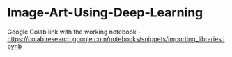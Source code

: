 # Image-Art-Using-Deep-Learning

Google Colab link with the working notebook - https://colab.research.google.com/notebooks/snippets/importing_libraries.ipynb
